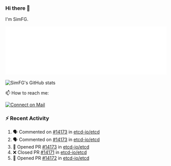 ### Hi there 👋

I'm SimFG.

![Metrics](/metrics.plugin.followup.user.svg)

![SimFG's GitHub stats](https://github-readme-stats.vercel.app/api?username=SimFG&show_icons=true&theme=radical&count_private=true)

📫 How to reach me:

[![Connect on Mail](https://img.shields.io/badge/Ask%20me-anything-1abc9c.svg)](mailto:1142838399@qq.com)

### :zap: Recent Activity

<!--START_SECTION:activity-->
1. 🗣 Commented on [#14173](https://github.com/etcd-io/etcd/issues/14173) in [etcd-io/etcd](https://github.com/etcd-io/etcd)
2. 🗣 Commented on [#14173](https://github.com/etcd-io/etcd/issues/14173) in [etcd-io/etcd](https://github.com/etcd-io/etcd)
3. 💪 Opened PR [#14173](https://github.com/etcd-io/etcd/pull/14173) in [etcd-io/etcd](https://github.com/etcd-io/etcd)
4. ❌ Closed PR [#14171](https://github.com/etcd-io/etcd/pull/14171) in [etcd-io/etcd](https://github.com/etcd-io/etcd)
5. 💪 Opened PR [#14172](https://github.com/etcd-io/etcd/pull/14172) in [etcd-io/etcd](https://github.com/etcd-io/etcd)
<!--END_SECTION:activity-->


